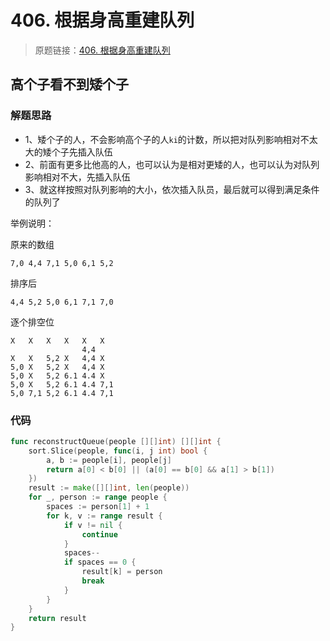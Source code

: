 # 406. 根据身高重建队列
> 原题链接：[406. 根据身高重建队列](https://leetcode-cn.com/problems/queue-reconstruction-by-height/)
## 高个子看不到矮个子
### 解题思路
* 1、矮个子的人，不会影响高个子的人``ki``的计数，所以把对队列影响相对不太大的矮个子先插入队伍
* 2、前面有更多比他高的人，也可以认为是相对更矮的人，也可以认为对队列影响相对不大，先插入队伍
* 3、就这样按照对队列影响的大小，依次插入队员，最后就可以得到满足条件的队列了


举例说明：

原来的数组
```
7,0 4,4 7,1 5,0 6,1 5,2
```
排序后
```
4,4 5,2 5,0 6,1 7,1 7,0
```
逐个排空位
```
X   X   X   X   X   X
                4,4
X   X   5,2 X   4,4 X
5,0 X   5,2 X   4,4 X
5,0 X   5,2 6.1 4.4 X
5,0 X   5,2 6.1 4.4 7,1
5,0 7,1 5,2 6.1 4.4 7,1
```
### 代码
```go
func reconstructQueue(people [][]int) [][]int {
	sort.Slice(people, func(i, j int) bool {
		a, b := people[i], people[j]
		return a[0] < b[0] || (a[0] == b[0] && a[1] > b[1])
	})
	result := make([][]int, len(people))
	for _, person := range people {
		spaces := person[1] + 1
		for k, v := range result {
			if v != nil {
				continue
			}
			spaces--
			if spaces == 0 {
				result[k] = person
				break
			}
		}
	}
	return result
}
```
